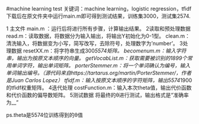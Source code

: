 #machine learning test
关键词：machine learning，logistic regression，tfidf
下载后在原文件夹中运行main.m即可得到测试结果，训练集3000，测试集2574.


1 主文件
main.m ：运行后将进行所有步骤，计算输出结果。
2读取和预处理数据
read.m：读取数据，将数据分为输入输出，将输出Y初始化为0-1型。
clean.m：清洗输入，将数据变为小写，简写改写，去除符号，处理数字为’number’。
3处理数据
resetXX.m：将字符串生成300*5574矩阵。
becomenum.m：输入字符串，输出为按原文本顺序的向量。
getVocabList.m：获取需要被识别的1899个常用单词字符，输出单词矩阵。
porterStemmer.m：将一个单词确认为编号，输入单词输出编号。（源代码来自https://tartarus.org/martin/PorterStemmer/，作者是Juan Carlos Lopez）
tfidf.m：输入按原文本顺序的字符矩阵，输出5574*1900的tfidf权重矩阵。
4迭代处理
costFunction.m：输入本次theta值，输出代价函数和代价函数的偏导数矩阵。
5测试数据
将最终的θ进行测试，输出格式是“准确率为__”

ps.theta是5574位训练得到的θ值
